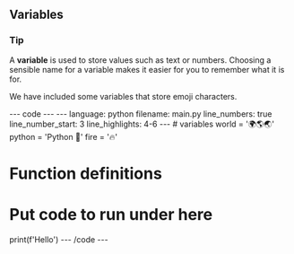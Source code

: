 <h2 class="c-project-heading--explainer">Variables</h2>

<div class="c-project-callout c-project-callout--tip">

### Tip

A **variable** is used to store values such as text or numbers. Choosing a sensible name for a variable makes it easier for you to remember what it is for.

</div>

We have included some variables that store emoji characters.

<div class="c-project-code">
--- code ---
---
language: python
filename: main.py
line_numbers: true
line_number_start: 3
line_highlights: 4-6
---
# variables
world = '🌍🌎🌏'
python = 'Python 🐍'
fire = '🔥'

# Function definitions
  
# Put code to run under here
print(f'Hello')
--- /code ---
</div>


